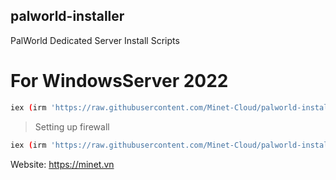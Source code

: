 ## palworld-installer
PalWorld Dedicated Server Install Scripts
# For WindowsServer 2022
```bash
iex (irm 'https://raw.githubusercontent.com/Minet-Cloud/palworld-installer/main/Palinstall.ps1|sh')
```
> Setting up firewall
```bash
iex (irm 'https://raw.githubusercontent.com/Minet-Cloud/palworld-installer/main/PalFirewall.ps1|sh')
```
Website: https://minet.vn
